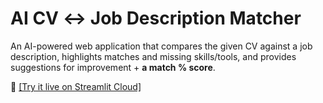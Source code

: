 # AI CV ↔ Job Description Matcher

An AI-powered web application that compares the given CV against a job description, highlights matches and missing skills/tools, and provides suggestions for improvement + **a match % score**.

🚀 [[Try it live on Streamlit Cloud]](https://isha2022-ai-cv-matcher-app-robbvj.streamlit.app/)

